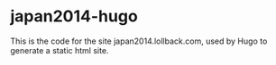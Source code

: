 # japan2014-hugo
This is the code for the site japan2014.lollback.com, used by Hugo to generate a static html site.
